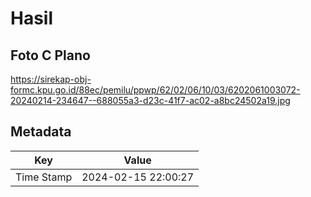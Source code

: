 # Hasil

## Foto C Plano

https://sirekap-obj-formc.kpu.go.id/88ec/pemilu/ppwp/62/02/06/10/03/6202061003072-20240214-234647--688055a3-d23c-41f7-ac02-a8bc24502a19.jpg


## Metadata

| Key        | Value               |
| ---------- | ------------------- |
| Time Stamp | 2024-02-15 22:00:27 |




